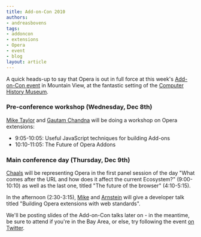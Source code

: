 ```yaml
---
title: Add-on-Con 2010
authors:
- andreasbovens
tags:
- addoncon
- extensions
- Opera
- event
- blog
layout: article
---
```

<p>A quick heads-up to say that Opera is out in full force at this week&#39;s <a href="http://addoncon.com/">Add-on-Con event</a> in Mountain View, at the fantastic setting of the <a href="http://www.computerhistory.org/">Computer History Museum</a>.</p> 
<h3>Pre-conference workshop (Wednesday, Dec 8th)</h3>
<p><a href="http://twitter.com/miketaylr">Mike Taylor</a> and <a href="http://no.linkedin.com/in/gautamchandna">Gautam Chandna</a> will be doing a workshop on Opera extensions:</p>
<ul>
<li>9:05-10:05: Useful JavaScript techniques for building Add-ons</li>
<li>10:10-11:05: The Future of Opera Addons</li>
</ul>
<h3>Main conference day (Thursday, Dec 9th)</h3>
<p><a href="http://twitter.com/chaals">Chaals</a> will be representing Opera in the first panel session of the day &quot;What comes after the URL and how does it affect the current Ecosystem?&quot; (9:00-10:10) as well as the last one, titled &quot;The future of the browser&quot; (4:10-5:15).</p>
<p>In the afternoon (2:30-3:15), <a href="http://twitter.com/miketaylr">Mike</a> and <a href="http://no.linkedin.com/in/arnsteinteigene">Arnstein</a> will give a developer talk titled &quot;Building Opera extensions with web standards&quot;.</p>
<p>We&#39;ll be posting slides of the Add-on-Con talks later on - in the meantime, be sure to attend if you&#39;re in the Bay Area, or else, try following the event <a href="http://search.twitter.com/search?q=addoncon">on Twitter</a>.</p>
